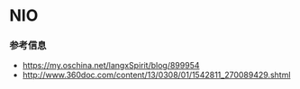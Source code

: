 # NIO 

### 参考信息
- https://my.oschina.net/langxSpirit/blog/899954 
- http://www.360doc.com/content/13/0308/01/1542811_270089429.shtml


## 